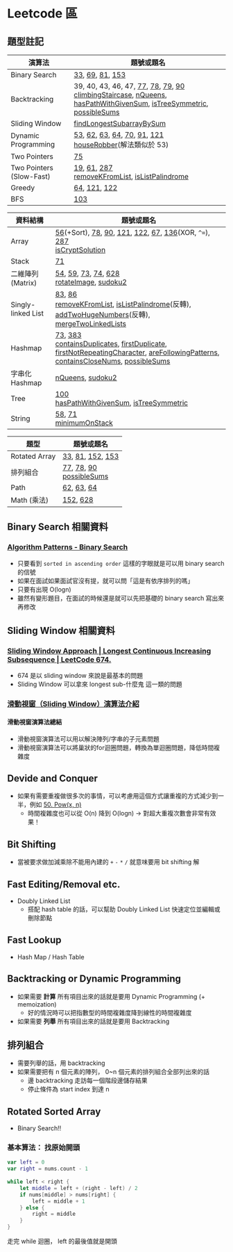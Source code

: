 # Leetcode 區

## 題型註記

| 演算法 | 題號或題名 |
|---|---|
| Binary Search | [33](0033_search_in_rotated_sorted_array.md), [69](https://github.com/vc7/algorithm_datas_tructure_leetcode/blob/master/leetcode/0069_sqrt_x.md), [81](https://github.com/vc7/algorithm_datas_tructure_leetcode/blob/master/leetcode/0081.md), [153](0153_find_minimum_in_rotated_sorted_array.md)
| Backtracking | 39, 40, 43, 46, 47, [77](https://github.com/vc7/algorithm_datas_tructure_leetcode/blob/master/leetcode/0077_combinations.md), [78](0078_subsets.md), [79](https://github.com/vc7/algorithm_datas_tructure_leetcode/blob/master/leetcode/0079_word_search.md), [90](0090_subsets_II.md)<br> [climbingStaircase](https://github.com/vc7/algorithm_datas_tructure_leetcode/blob/master/codesignal/climbingStaircase.md), [nQueens](https://github.com/vc7/algorithm_datas_tructure_leetcode/blob/master/codesignal/nQueens.md), [hasPathWithGivenSum](https://github.com/vc7/algorithm_datas_tructure_leetcode/blob/master/codesignal/hasPathWithGivenSum.md), [isTreeSymmetric](https://github.com/vc7/algorithm_datas_tructure_leetcode/blob/master/codesignal/isTreeSymmetric.md), [possibleSums](https://github.com/vc7/algorithm_datas_tructure_leetcode/blob/master/codesignal/possibleSums.md) |
| Sliding Window | [findLongestSubarrayBySum](https://github.com/vc7/algorithm_datas_tructure_leetcode/blob/master/codesignal/findLongestSubarrayBySum.md)
| Dynamic Programming | [53](https://github.com/vc7/algorithm_datas_tructure_leetcode/blob/master/leetcode/0053_maximum_subarray.md), [62](https://github.com/vc7/algorithm_datas_tructure_leetcode/blob/master/leetcode/0062_unique_paths.md), [63](https://github.com/vc7/algorithm_datas_tructure_leetcode/blob/master/leetcode/0063_unique_paths_II.md), [64](https://github.com/vc7/algorithm_datas_tructure_leetcode/blob/master/leetcode/0064_minumum_path_sum.md), [70](https://github.com/vc7/algorithm_datas_tructure_leetcode/blob/master/leetcode/0070_climbing_stairs.md), [91](https://github.com/vc7/algorithm_datas_tructure_leetcode/blob/master/leetcode/0091.md), [121](0121_best_time_to_buy_and_sell_stock.md)<br>[houseRobber](https://github.com/vc7/algorithm_datas_tructure_leetcode/blob/master/codesignal/houseRobber.md)(解法類似於 53)
| Two Pointers | [75](https://github.com/vc7/algorithm_datas_tructure_leetcode/blob/master/leetcode/0075_sort_colors.md)
| Two Pointers (Slow-Fast) | [19](https://github.com/vc7/algorithm_datas_tructure_leetcode/blob/b7ac153c5d5e5ab894d86b7d9c66a87917de7dae/leetcode/0019_remove_nth_node_from_end_of_list.md), [61](https://github.com/vc7/algorithm_datas_tructure_leetcode/blob/master/leetcode/0061_rotate_list.md), [287](0287_find_the_dulicate_number.md)<br>[removeKFromList](https://github.com/vc7/algorithm_datas_tructure_leetcode/blob/master/codesignal/removeKFromList.md), [isListPalindrome](https://github.com/vc7/algorithm_datas_tructure_leetcode/blob/master/codesignal/isListPalindrome.md)
| Greedy | [64](https://github.com/vc7/algorithm_datas_tructure_leetcode/blob/master/leetcode/0064_minumum_path_sum.md), [121](0121_best_time_to_buy_and_sell_stock.md), [122](https://github.com/vc7/algorithm_datas_tructure_leetcode/blob/master/leetcode/0122_best_time_to_buy_and_sell_stock_II.md)
| BFS | [103](https://github.com/vc7/algorithm_datas_tructure_leetcode/blob/master/leetcode/0103_binary_tree_zigzag_level_order_traversal.md)

| 資料結構 | 題號或題名 |
|---|---|
| Array | [56](https://github.com/vc7/algorithm_datas_tructure_leetcode/blob/master/leetcode/0056_merge_intervals.md)(+Sort), [78](0078_subsets.md), [90](0090_subsets_II.md), [121](0121_best_time_to_buy_and_sell_stock.md), [122](https://github.com/vc7/algorithm_datas_tructure_leetcode/blob/master/leetcode/0122_best_time_to_buy_and_sell_stock_II.md), [67](https://github.com/vc7/algorithm_datas_tructure_leetcode/blob/master/leetcode/0067_add_binary.md), [136](https://github.com/vc7/algorithm_datas_tructure_leetcode/blob/master/leetcode/0136.md)(XOR, `^=`), [287](0287_find_the_dulicate_number.md)<br>[isCryptSolution](https://github.com/vc7/algorithm_datas_tructure_leetcode/blob/master/codesignal/isCryptSolution.md)
| Stack | [71](https://github.com/vc7/algorithm_datas_tructure_leetcode/blob/master/leetcode/0071_simplify_path.md)
| 二維陣列(Matrix) | [54](https://github.com/vc7/algorithm_datas_tructure_leetcode/blob/master/leetcode/0054_spiral_matrix.md), [59](https://github.com/vc7/algorithm_datas_tructure_leetcode/blob/master/leetcode/0059_spiral_matrix_II.md), [73](https://github.com/vc7/algorithm_datas_tructure_leetcode/blob/master/leetcode/0073_set_matrix_zeroes.md), [74](https://github.com/vc7/algorithm_datas_tructure_leetcode/blob/master/leetcode/0074_search_a_2d_matrix.md), [628](0628_maximum_product_of_three_numbers.md)<br>[rotateImage](https://github.com/vc7/algorithm_datas_tructure_leetcode/blob/master/codesignal/rotateImage.md), [sudoku2](https://github.com/vc7/algorithm_datas_tructure_leetcode/blob/master/codesignal/sudoku2.md) |
| Singly-linked List | [83](https://github.com/vc7/algorithm_datas_tructure_leetcode/blob/master/leetcode/0083.md), [86](https://github.com/vc7/algorithm_datas_tructure_leetcode/blob/master/leetcode/0086.md)<br>[removeKFromList](https://github.com/vc7/algorithm_datas_tructure_leetcode/blob/master/codesignal/removeKFromList.md), [isListPalindrome](https://github.com/vc7/algorithm_datas_tructure_leetcode/blob/master/codesignal/isListPalindrome.md)(反轉), [addTwoHugeNumbers](https://github.com/vc7/algorithm_datas_tructure_leetcode/blob/master/codesignal/addTwoHugeNumbers.md)(反轉), [mergeTwoLinkedLists](https://github.com/vc7/algorithm_datas_tructure_leetcode/blob/master/codesignal/mergeTwoLinkedLists.md)
| Hashmap | [73](https://github.com/vc7/algorithm_datas_tructure_leetcode/blob/master/leetcode/0073_set_matrix_zeroes.md), [383](https://github.com/vc7/algorithm_datas_tructure_leetcode/blob/master/leetcode/0383_ransom_note.md)<br>[containsDuplicates](https://github.com/vc7/algorithm_datas_tructure_leetcode/blob/master/codesignal/containsDuplicates.md), [firstDuplicate](https://github.com/vc7/algorithm_datas_tructure_leetcode/blob/master/codesignal/firstDuplicate.md), [firstNotRepeatingCharacter](https://github.com/vc7/algorithm_datas_tructure_leetcode/blob/master/codesignal/firstNotRepeatingCharacter.md), [areFollowingPatterns](https://github.com/vc7/algorithm_datas_tructure_leetcode/blob/master/codesignal/areFollowingPatterns.md), [containsCloseNums](https://github.com/vc7/algorithm_datas_tructure_leetcode/blob/master/codesignal/containsCloseNums.md), [possibleSums](https://github.com/vc7/algorithm_datas_tructure_leetcode/blob/master/codesignal/possibleSums.md)
| 字串化 Hashmap | [nQueens](https://github.com/vc7/algorithm_datas_tructure_leetcode/blob/master/codesignal/nQueens.md), [sudoku2](https://github.com/vc7/algorithm_datas_tructure_leetcode/blob/master/codesignal/sudoku2.md)
| Tree | [100](https://github.com/vc7/algorithm_datas_tructure_leetcode/blob/master/leetcode/0100.md)<br>[hasPathWithGivenSum](https://github.com/vc7/algorithm_datas_tructure_leetcode/blob/master/codesignal/hasPathWithGivenSum.md), [isTreeSymmetric](https://github.com/vc7/algorithm_datas_tructure_leetcode/blob/master/codesignal/isTreeSymmetric.md)
| String | [58](https://github.com/vc7/algorithm_datas_tructure_leetcode/blob/master/leetcode/0058_length_of_last_word.md), [71](https://github.com/vc7/algorithm_datas_tructure_leetcode/blob/master/leetcode/0071_simplify_path.md)<br>[minimumOnStack](https://github.com/vc7/algorithm_datas_tructure_leetcode/blob/master/codesignal/minimumOnStack.md)

| 題型 | 題號或題名 |
|---|---|
| Rotated Array | [33](0033_search_in_rotated_sorted_array.md), [81](https://github.com/vc7/algorithm_datas_tructure_leetcode/blob/master/leetcode/0081.md), [152](0152_maximum_product_subarray.md), [153](0153_find_minimum_in_rotated_sorted_array.md)
| 排列組合 | [77](https://github.com/vc7/algorithm_datas_tructure_leetcode/blob/master/leetcode/0077_combinations.md), [78](0078_subsets.md), [90](0090_subsets_II.md)<br>[possibleSums](https://github.com/vc7/algorithm_datas_tructure_leetcode/blob/master/codesignal/possibleSums.md)
| Path | [62](https://github.com/vc7/algorithm_datas_tructure_leetcode/blob/master/leetcode/0062_unique_paths.md), [63](https://github.com/vc7/algorithm_datas_tructure_leetcode/blob/master/leetcode/0063_unique_paths_II.md), [64](https://github.com/vc7/algorithm_datas_tructure_leetcode/blob/master/leetcode/0064_minumum_path_sum.md)
| Math (乘法) |  [152](0152_maximum_product_subarray.md), [628](0628_maximum_product_of_three_numbers.md)

## Binary Search 相關資料

### [Algorithm Patterns - Binary Search](https://www.youtube.com/watch?v=8T77iUOuXRA)

- 只要看到 `sorted in ascending order` 這樣的字眼就是可以用 binary search 的信號
- 如果在面試如果面試官沒有提，就可以問「這是有依序排列的嗎」
- 只要有出現 O(logn)
- 雖然有變形題目，在面試的時候還是就可以先把基礎的 binary search 寫出來再修改

## Sliding Window 相關資料

### [Sliding Window Approach | Longest Continuous Increasing Subsequence | LeetCode 674.](https://www.youtube.com/watch?v=jSvoE-_Yhs4)

- 674 是以 sliding window 來說是最基本的問題
- Sliding Window 可以拿來 longest sub-什麼鬼 這一類的問題

### [滑動視窗（Sliding Window）演算法介紹](https://www.jishuwen.com/d/2Epc/zh-tw)

#### 滑動視窗演算法總結

- 滑動視窗演算法可以用以解決陣列/字串的子元素問題
- 滑動視窗演算法可以將巢狀的for迴圈問題，轉換為單迴圈問題，降低時間複雜度

## Devide and Conquer

- 如果有需要重複做很多次的事情，可以考慮用這個方式讓重複的方式減少到一半，例如 [50. Pow(x, n)](https://leetcode.com/problems/powx-n/)
  - 時間複雜度也可以從 O(n) 降到 O(logn) → 對超大重複次數會非常有效果！

## Bit Shifting

- 當被要求做加減乘除不能用內建的 `+` `-` `*` `/` 就意味要用 bit shifting 解

## Fast Editing/Removal etc.

- Doubly Linked List
  - 搭配 hash table 的話，可以幫助 Doubly Linked List 快速定位並編輯或刪除節點

## Fast Lookup

- Hash Map / Hash Table

## Backtracking or Dynamic Programming

- 如果需要 **計算** 所有項目出來的話就是要用 Dynamic Programming (+ memoization)
  - 好的情況時可以把指數型的時間複雜度降到線性的時間複雜度
- 如果需要 **列舉** 所有項目出來的話就是要用 Backtracking

## 排列組合

- 需要列舉的話，用 backtracking
- 如果需要把有 n 個元素的陣列， 0~n 個元素的排列組合全部列出來的話
  - 邊 backtracking 走訪每一個階段邊儲存結果
  - 停止條件為 start index 到達 n 
  
## Rotated Sorted Array

- Binary Search!!

### 基本算法： 找原始開頭

``` swift
var left = 0 
var right = nums.count - 1
        
while left < right {
    let middle = left + (right - left) / 2
    if nums[middle] > nums[right] {
        left = middle + 1
    } else {
        right = middle
    }
}
```

走完 while 迴圈， left 的最後值就是開頭

